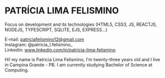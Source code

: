 # PATRÍCIA LIMA FELISMINO 


Focus on development and its technologies (HTML5, CSS3, JS, REACTJS, NODEJS, TYPESCRIPT, SQLITE, EJS, EXPRESS...)

 E-mail: patriciafelismino12@gmail.com     
 Instagram: @patricia_l.felismino_        
 Linkedin: www.linkedin.com/in/patricia-lima-felismino

Hi! my name is Patricia Lima Felismino, I'm twenty-three years old and I live in Campina Grande - PB. I am currently studying Bachelor of Science at Computing.
